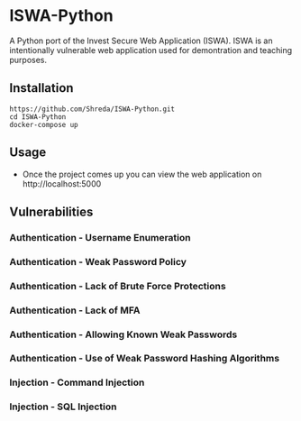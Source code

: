 # ISWA-Python

A Python port of the Invest Secure Web Application (ISWA). ISWA is an intentionally vulnerable web application used for demontration and teaching purposes.

## Installation

```
https://github.com/Shreda/ISWA-Python.git
cd ISWA-Python
docker-compose up
```

## Usage

- Once the project comes up you can view the web application on http://localhost:5000

## Vulnerabilities

### Authentication - Username Enumeration

### Authentication - Weak Password Policy

### Authentication - Lack of Brute Force Protections

### Authentication - Lack of MFA

### Authentication - Allowing Known Weak Passwords

### Authentication - Use of Weak Password Hashing Algorithms

### Injection - Command Injection

### Injection - SQL Injection

